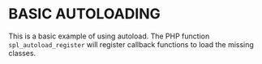 BASIC AUTOLOADING
=================
This is a basic example of using autoload. The PHP function `spl_autoload_register` will register callback functions to load the missing classes.
